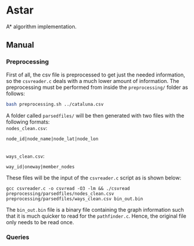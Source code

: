# Astar
A* algorithm implementation.
## Manual
### Preprocessing
First of all, the csv file is preprocessed to get just the needed information, so the `csvreader.c` deals with a much lower amount of information. The preprocessing must be performed from inside the `preprocessing/` folder as follows:
```bash
bash preprocessing.sh ../cataluna.csv
```
A folder called `parsedfiles/` will be then generated with two files with the following formats:
\
`nodes_clean.csv`:
```
node_id|node_name|node_lat|node_lon
```
\
`ways_clean.csv`:
```
way_id|oneway|member_nodes
```

These files will be the input of the `csvreader.c` script as is shown below:
```
gcc csvreader.c -o csvread -O3 -lm && ./csvread preprocessing/parsedfiles/nodes_clean.csv preprocessing/parsedfiles/ways_clean.csv bin_out.bin
```
The `bin_out.bin` file is a binary file containing the graph information such that it is much quicker to read for the `pathfinder.c`. Hence, the original file only needs to be read once.
### Queries

